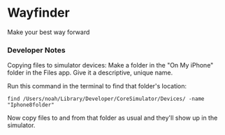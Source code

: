 # Wayfinder

Make your best way forward

### Developer Notes

Copying files to simulator devices:
Make a folder in the "On My iPhone" folder in the Files app. Give it a descriptive, unique name.

Run this command in the terminal to find that folder's location:

```console
find /Users/noah/Library/Developer/CoreSimulator/Devices/ -name "Iphone8folder"
```

Now copy files to and from that folder as usual and they'll show up in the simulator.
